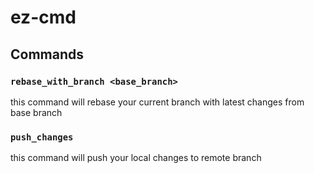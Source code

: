 # ez-cmd

## Commands

### `rebase_with_branch <base_branch>`

  this command will rebase your current branch with latest changes from base branch


### `push_changes`

  this command will push your local changes to remote branch
  
  
  
